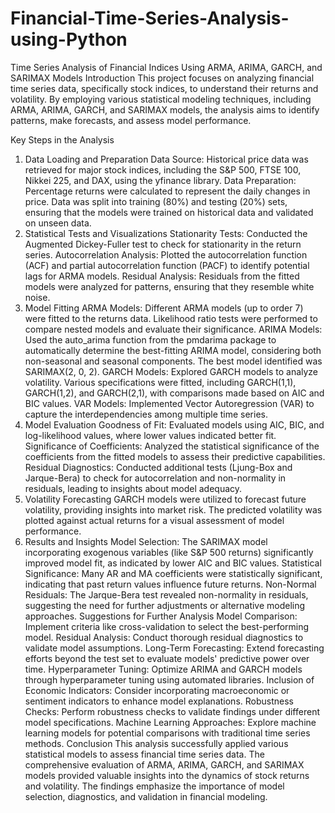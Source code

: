 # Financial-Time-Series-Analysis-using-Python
Time Series Analysis of Financial Indices Using ARMA, ARIMA, GARCH, and SARIMAX Models
Introduction
This project focuses on analyzing financial time series data, specifically stock indices, to understand their returns and volatility. By employing various statistical modeling techniques, including ARMA, ARIMA, GARCH, and SARIMAX models, the analysis aims to identify patterns, make forecasts, and assess model performance.

Key Steps in the Analysis
1. Data Loading and Preparation
Data Source: Historical price data was retrieved for major stock indices, including the S&P 500, FTSE 100, Nikkei 225, and DAX, using the yfinance library.
Data Preparation:
Percentage returns were calculated to represent the daily changes in price.
Data was split into training (80%) and testing (20%) sets, ensuring that the models were trained on historical data and validated on unseen data.
2. Statistical Tests and Visualizations
Stationarity Tests: Conducted the Augmented Dickey-Fuller test to check for stationarity in the return series.
Autocorrelation Analysis: Plotted the autocorrelation function (ACF) and partial autocorrelation function (PACF) to identify potential lags for ARMA models.
Residual Analysis: Residuals from the fitted models were analyzed for patterns, ensuring that they resemble white noise.
3. Model Fitting
ARMA Models: Different ARMA models (up to order 7) were fitted to the returns data. Likelihood ratio tests were performed to compare nested models and evaluate their significance.
ARIMA Models: Used the auto_arima function from the pmdarima package to automatically determine the best-fitting ARIMA model, considering both non-seasonal and seasonal components. The best model identified was SARIMAX(2, 0, 2).
GARCH Models: Explored GARCH models to analyze volatility. Various specifications were fitted, including GARCH(1,1), GARCH(1,2), and GARCH(2,1), with comparisons made based on AIC and BIC values.
VAR Models: Implemented Vector Autoregression (VAR) to capture the interdependencies among multiple time series.
4. Model Evaluation
Goodness of Fit: Evaluated models using AIC, BIC, and log-likelihood values, where lower values indicated better fit.
Significance of Coefficients: Analyzed the statistical significance of the coefficients from the fitted models to assess their predictive capabilities.
Residual Diagnostics: Conducted additional tests (Ljung-Box and Jarque-Bera) to check for autocorrelation and non-normality in residuals, leading to insights about model adequacy.
5. Volatility Forecasting
GARCH models were utilized to forecast future volatility, providing insights into market risk. The predicted volatility was plotted against actual returns for a visual assessment of model performance.
6. Results and Insights
Model Selection: The SARIMAX model incorporating exogenous variables (like S&P 500 returns) significantly improved model fit, as indicated by lower AIC and BIC values.
Statistical Significance: Many AR and MA coefficients were statistically significant, indicating that past return values influence future returns.
Non-Normal Residuals: The Jarque-Bera test revealed non-normality in residuals, suggesting the need for further adjustments or alternative modeling approaches.
Suggestions for Further Analysis
Model Comparison: Implement criteria like cross-validation to select the best-performing model.
Residual Analysis: Conduct thorough residual diagnostics to validate model assumptions.
Long-Term Forecasting: Extend forecasting efforts beyond the test set to evaluate models' predictive power over time.
Hyperparameter Tuning: Optimize ARIMA and GARCH models through hyperparameter tuning using automated libraries.
Inclusion of Economic Indicators: Consider incorporating macroeconomic or sentiment indicators to enhance model explanations.
Robustness Checks: Perform robustness checks to validate findings under different model specifications.
Machine Learning Approaches: Explore machine learning models for potential comparisons with traditional time series methods.
Conclusion
This analysis successfully applied various statistical models to assess financial time series data. The comprehensive evaluation of ARMA, ARIMA, GARCH, and SARIMAX models provided valuable insights into the dynamics of stock returns and volatility. The findings emphasize the importance of model selection, diagnostics, and validation in financial modeling.
